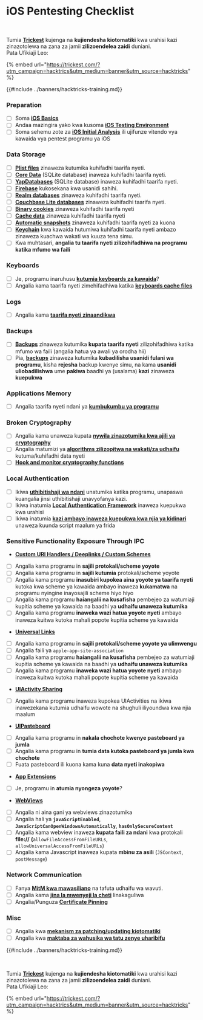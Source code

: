 # iOS Pentesting Checklist

<figure><img src="../images/image (48).png" alt=""><figcaption></figcaption></figure>

\
Tumia [**Trickest**](https://trickest.com/?utm_campaign=hacktrics&utm_medium=banner&utm_source=hacktricks) kujenga na **kujiendesha kiotomatiki** kwa urahisi kazi zinazotolewa na zana za jamii **zilizoendelea zaidi** duniani.\
Pata Ufikiaji Leo:

{% embed url="https://trickest.com/?utm_campaign=hacktrics&utm_medium=banner&utm_source=hacktricks" %}

{{#include ../banners/hacktricks-training.md}}

### Preparation

- [ ] Soma [**iOS Basics**](ios-pentesting/ios-basics.md)
- [ ] Andaa mazingira yako kwa kusoma [**iOS Testing Environment**](ios-pentesting/ios-testing-environment.md)
- [ ] Soma sehemu zote za [**iOS Initial Analysis**](ios-pentesting/#initial-analysis) ili ujifunze vitendo vya kawaida vya pentest programu ya iOS

### Data Storage

- [ ] [**Plist files**](ios-pentesting/#plist) zinaweza kutumika kuhifadhi taarifa nyeti.
- [ ] [**Core Data**](ios-pentesting/#core-data) (SQLite database) inaweza kuhifadhi taarifa nyeti.
- [ ] [**YapDatabases**](ios-pentesting/#yapdatabase) (SQLite database) inaweza kuhifadhi taarifa nyeti.
- [ ] [**Firebase**](ios-pentesting/#firebase-real-time-databases) kukosekana kwa usanidi sahihi.
- [ ] [**Realm databases**](ios-pentesting/#realm-databases) zinaweza kuhifadhi taarifa nyeti.
- [ ] [**Couchbase Lite databases**](ios-pentesting/#couchbase-lite-databases) zinaweza kuhifadhi taarifa nyeti.
- [ ] [**Binary cookies**](ios-pentesting/#cookies) zinaweza kuhifadhi taarifa nyeti
- [ ] [**Cache data**](ios-pentesting/#cache) zinaweza kuhifadhi taarifa nyeti
- [ ] [**Automatic snapshots**](ios-pentesting/#snapshots) zinaweza kuhifadhi taarifa nyeti za kuona
- [ ] [**Keychain**](ios-pentesting/#keychain) kwa kawaida hutumiwa kuhifadhi taarifa nyeti ambazo zinaweza kuachwa wakati wa kuuza tena simu.
- [ ] Kwa muhtasari, **angalia tu taarifa nyeti zilizohifadhiwa na programu katika mfumo wa faili**

### Keyboards

- [ ] Je, programu inaruhusu [**kutumia keyboards za kawaida**](ios-pentesting/#custom-keyboards-keyboard-cache)?
- [ ] Angalia kama taarifa nyeti zimehifadhiwa katika [**keyboards cache files**](ios-pentesting/#custom-keyboards-keyboard-cache)

### **Logs**

- [ ] Angalia kama [**taarifa nyeti zinaandikwa**](ios-pentesting/#logs)

### Backups

- [ ] [**Backups**](ios-pentesting/#backups) zinaweza kutumika **kupata taarifa nyeti** zilizohifadhiwa katika mfumo wa faili (angalia hatua ya awali ya orodha hii)
- [ ] Pia, [**backups**](ios-pentesting/#backups) zinaweza kutumika **kubadilisha usanidi fulani wa programu**, kisha **rejesha** backup kwenye simu, na kama **usanidi uliobadilishwa** ume **pakiwa** baadhi ya (usalama) **kazi** zinaweza **kuepukwa**

### **Applications Memory**

- [ ] Angalia taarifa nyeti ndani ya [**kumbukumbu ya programu**](ios-pentesting/#testing-memory-for-sensitive-data)

### **Broken Cryptography**

- [ ] Angalia kama unaweza kupata [**nywila zinazotumika kwa ajili ya cryptography**](ios-pentesting/#broken-cryptography)
- [ ] Angalia matumizi ya [**algorithms zilizopitwa na wakati/za udhaifu**](ios-pentesting/#broken-cryptography) kutuma/kuhifadhi data nyeti
- [ ] [**Hook and monitor cryptography functions**](ios-pentesting/#broken-cryptography)

### **Local Authentication**

- [ ] Ikiwa [**uthibitishaji wa ndani**](ios-pentesting/#local-authentication) unatumika katika programu, unapaswa kuangalia jinsi uthibitishaji unavyofanya kazi.
- [ ] Ikiwa inatumia [**Local Authentication Framework**](ios-pentesting/#local-authentication-framework) inaweza kuepukwa kwa urahisi
- [ ] Ikiwa inatumia [**kazi ambayo inaweza kuepukwa kwa njia ya kidinari**](ios-pentesting/#local-authentication-using-keychain) unaweza kuunda script maalum ya frida

### Sensitive Functionality Exposure Through IPC

- [**Custom URI Handlers / Deeplinks / Custom Schemes**](ios-pentesting/#custom-uri-handlers-deeplinks-custom-schemes)
- [ ] Angalia kama programu in **sajili protokali/scheme yoyote**
- [ ] Angalia kama programu in **sajili kutumia** protokali/scheme yoyote
- [ ] Angalia kama programu **inasubiri kupokea aina yoyote ya taarifa nyeti** kutoka kwa scheme ya kawaida ambayo inaweza **kukamatwa** na programu nyingine inayosajili scheme hiyo hiyo
- [ ] Angalia kama programu **haiangalii na kusafisha** pembejeo za watumiaji kupitia scheme ya kawaida na baadhi ya **udhaifu unaweza kutumika**
- [ ] Angalia kama programu **inaweka wazi hatua yoyote nyeti** ambayo inaweza kuitwa kutoka mahali popote kupitia scheme ya kawaida
- [**Universal Links**](ios-pentesting/#universal-links)
- [ ] Angalia kama programu in **sajili protokali/scheme yoyote ya ulimwengu**
- [ ] Angalia faili ya `apple-app-site-association`
- [ ] Angalia kama programu **haiangalii na kusafisha** pembejeo za watumiaji kupitia scheme ya kawaida na baadhi ya **udhaifu unaweza kutumika**
- [ ] Angalia kama programu **inaweka wazi hatua yoyote nyeti** ambayo inaweza kuitwa kutoka mahali popote kupitia scheme ya kawaida
- [**UIActivity Sharing**](ios-pentesting/ios-uiactivity-sharing.md)
- [ ] Angalia kama programu inaweza kupokea UIActivities na ikiwa inawezekana kutumia udhaifu wowote na shughuli iliyoundwa kwa njia maalum
- [**UIPasteboard**](ios-pentesting/ios-uipasteboard.md)
- [ ] Angalia kama programu in **nakala chochote kwenye pasteboard ya jumla**
- [ ] Angalia kama programu in **tumia data kutoka pasteboard ya jumla kwa chochote**
- [ ] Fuata pasteboard ili kuona kama kuna **data nyeti inakopiwa**
- [**App Extensions**](ios-pentesting/ios-app-extensions.md)
- [ ] Je, programu in **atumia nyongeza yoyote**?
- [**WebViews**](ios-pentesting/ios-webviews.md)
- [ ] Angalia ni aina gani ya webviews zinazotumika
- [ ] Angalia hali ya **`javaScriptEnabled`**, **`JavaScriptCanOpenWindowsAutomatically`**, **`hasOnlySecureContent`**
- [ ] Angalia kama webview inaweza **kupata faili za ndani** kwa protokali **file://** **(**`allowFileAccessFromFileURLs`, `allowUniversalAccessFromFileURLs`)
- [ ] Angalia kama Javascript inaweza kupata **mbinu za asili** (`JSContext`, `postMessage`)

### Network Communication

- [ ] Fanya [**MitM kwa mawasiliano**](ios-pentesting/#network-communication) na tafuta udhaifu wa wavuti.
- [ ] Angalia kama [**jina la mwenyeji la cheti**](ios-pentesting/#hostname-check) linakaguliwa
- [ ] Angalia/Punguza [**Certificate Pinning**](ios-pentesting/#certificate-pinning)

### **Misc**

- [ ] Angalia kwa [**mekanism za patching/updating kiotomatiki**](ios-pentesting/#hot-patching-enforced-updateing)
- [ ] Angalia kwa [**maktaba za wahusika wa tatu zenye uharibifu**](ios-pentesting/#third-parties)

{{#include ../banners/hacktricks-training.md}}

<figure><img src="../images/image (48).png" alt=""><figcaption></figcaption></figure>

\
Tumia [**Trickest**](https://trickest.com/?utm_campaign=hacktrics&utm_medium=banner&utm_source=hacktricks) kujenga na **kujiendesha kiotomatiki** kwa urahisi kazi zinazotolewa na zana za jamii **zilizoendelea zaidi** duniani.\
Pata Ufikiaji Leo:

{% embed url="https://trickest.com/?utm_campaign=hacktrics&utm_medium=banner&utm_source=hacktricks" %}
